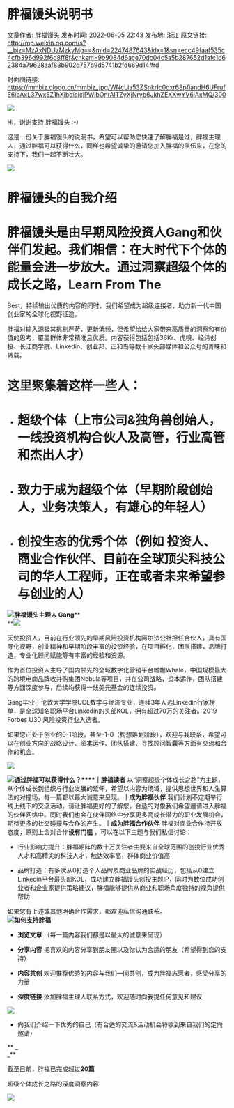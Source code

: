 # 胖福馒头说明书

文章作者: 胖福馒头
发布时间: 2022-06-05 22:43
发布地: 浙江
原文链接: http://mp.weixin.qq.com/s?__biz=MzAxNDUzMzkyMg==&mid=2247487643&idx=1&sn=ecc49faaf535c4cfb396d992f6d8ff8f&chksm=9b9084d6ace70dc04c5a5b287652d1afc1d62384a79628aaf83b902d757b9d5741b2fd669d14#rd

封面图链接: https://mmbiz.qlogo.cn/mmbiz_jpg/WNcLia53ZSnkrIc0dxr68pfiandH6UFrufE6ibAxL37wx5Z1hXibdicicjPWibOnrAlTZyXjNryb6JkhZEXXwYV6lAxMQ/300

![](https://mmbiz.qpic.cn/mmbiz_gif/WNcLia53ZSnnAkJs802skTlVBicopgeHudu8sbWe0bmzMX3nhV5BwFx9h4rx0PocboRkNDsLROibA9nyia3gCmFTWg/640?wx_fmt=gif)  

Hi，谢谢支持 胖福馒头 :-)

这是一份关于胖福馒头的说明书，希望可以帮助您快速了解胖福是谁，胖福主理人，通过胖福可以获得什么，同样也希望诚挚的邀请您加入胖福的队伍来，在您的支持下，我们一起不断壮大。

  
![](https://mmbiz.qpic.cn/mmbiz_png/WNcLia53ZSnnAkJs802skTlVBicopgeHudz1K0PTEqIrus03mkiabTBWbuc7Dnfq7AJFHID0fPKcUjONeOwdiasQ6Q/640?wx_fmt=png)

# **胖福馒头的自我介绍**

#  胖福馒头是由早期风险投资人Gang和伙伴们发起。我们相信：在大时代下个体的能量会进一步放大。通过洞察超级个体的成长之路，Learn From The
Best，持续输出优质的内容的同时，我们希望成为超级连接者，助力新一代中国创业家的全球化视野征途。‍

胖福对输入源极其挑剔严苛，更新低频，但希望给给大家带来高质量的洞察和有价值的思考，覆盖群体非常精准且优质。内容获得包括包括36Kr、虎嗅、经纬创投、长江商学院、Linkedin、创业邦、正和岛等数十家头部媒体和公众号的青睐和转载。

# 这里聚集着这样一些人：

  * # 超级个体（上市公司&独角兽创始人，一线投资机构合伙人及高管，行业高管和杰出人才）

  * # 致力于成为超级个体（早期阶段创始人，业务决策人，有雄心的年轻人）

  * # 创投生态的优秀个体（例如 投资人、商业合作伙伴、目前在全球顶尖科技公司的华人工程师，正在或者未来希望参与创业的人）

  

![](https://mmbiz.qpic.cn/mmbiz_png/WNcLia53ZSnnAkJs802skTlVBicopgeHudv1obKHNQdIPNsyOLjd3HDOibwBebbtIZktJTrv7iaicdS0jreXhzZeJiaA/640?wx_fmt=png)**胖福馒头主理人
Gang****  
**![](https://mmbiz.qpic.cn/mmbiz_jpg/WNcLia53ZSnnLflBo3XkIIfUITuIbIt7olz0QAZYxEvZvctyQiasib0VHtn2pSJJUIURL7axsZEu6od4uJFlsW0ibA/640?wx_fmt=jpeg)

天使投资人，目前在行业领先的早期风险投资机构阿尔法公社担任合伙人，具有国际化视野，创业精神和早期阶段丰富的投资经验，在项目孵化，团队搭建，品牌打造，专业化顾问赋能等有丰富的经验和资源。

作为首位投资人主导了国内领先的全域数字化营销平台帷幄Whale，中国规模最大的跨境电商品牌收并购集团Nebula等项目，并在公司战略，资本运作，团队搭建等方面深度参与，后续均获得一线美元基金的连续投资。

Gang毕业于伦敦大学学院UCL数学与经济专业，连续3年入选Linkedin行家榜单，是全球知名职场平台Linkedin的头部KOL，拥有超过70万的关注者。2019
Forbes U30 风险投资行业入选者。

如果您正处于创业的0-1阶段，甚至-1-0（构想筹划阶段），欢迎与我联系，希望可以在创业方向的战略设计、资本运作、团队搭建、寻找顾问智囊等方面有交流和合作的机会。

![](https://mmbiz.qpic.cn/mmbiz_png/WNcLia53ZSnmzB2km00GUmkdOuH1rCFiawwTOhnH24NBhwzFILvlxaJUnAZs8gDvewxQTpI2fY2eLOH8Ibxylsicg/640?wx_fmt=png)

  

![](https://mmbiz.qpic.cn/mmbiz_png/WNcLia53ZSnnAkJs802skTlVBicopgeHud6icxm6u0vN22wiaVAgm1ibeJYXab3tG2vibJFqZFTC1GvlCuz1iaA48EJgQ/640?wx_fmt=png)**通过胖福可以获得什么？****｜胖福读者**
以“洞察超级个体成长之路”为主题，从个体成长到组织与行业发展的延伸，希望以内容为场域，提供思想世界和人生算法的对撞场，每一篇都以最大诚意来呈现。**｜成为胖福伙伴**
我们计划不定期举行线上线下的交流活动，请让胖福更好的了解您，合适的对象我们希望邀请进入胖福的伙伴网络中。同时我们也会在伙伴网络中分享更多高成长潜力的职业发展机会，期待更多的社交碰撞与合作的产生。**｜成为胖福合作伙伴**
胖福对商业合作持开放态度，原则上会对合作**设有门槛** ，可以在以下主题与我们私信讨论：

  * 行业影响力提升：胖福矩阵的数十万关注者主要来自全球范围的创投行业优秀人才和高精尖的科技人才，触达效率高，群体商业价值高

  * 品牌打造：有多次从0打造个人品牌及商业品牌的实战经历，包括从0建立Linkedin平台最头部KOL，成功建立胖福馒头创投主题IP，同时为数位成功创业者和企业家提供策略建议，胖福能够提供从商业和职场角度独特的视角提供帮助

如果您有上述或其他明确合作需求，都欢迎私信沟通联系。  
![](https://mmbiz.qpic.cn/mmbiz_png/WNcLia53ZSnnAkJs802skTlVBicopgeHudxHIRSNiaM3ia5MwUsVe2uQmGI8hNJjtD5mN83UXeZiatBFxxcecAiaIHrg/640?wx_fmt=png)**如何支持胖福**

  * **浏览文章** （每一篇内容我们都是以最大的诚意来呈现）

  * **分享内容** 把喜欢的内容分享到朋友圈以及你认为合适的朋友（希望得到您的支持）

  * **内容共创** 欢迎推荐优秀的内容与我们一同共创，成为胖福志愿者，感受分享的力量

  * **深度链接** 添加胖福主理人联系方式，欢迎随时向我提任何意见和建议

![](https://mmbiz.qpic.cn/mmbiz_png/WNcLia53ZSnmzB2km00GUmkdOuH1rCFiawwTOhnH24NBhwzFILvlxaJUnAZs8gDvewxQTpI2fY2eLOH8Ibxylsicg/640?wx_fmt=png)

  * 向我们介绍一下优秀的自己（有合适的交流&活动机会将收到来自我们的定向邀请）

** _  
_**

截至目前，胖福已完成超过**20篇**

超级个体成长之路的深度洞察内容  

[![](https://mmbiz.qpic.cn/mmbiz_jpg/WNcLia53ZSnky9PiaHWFR88IVWsq3Z7BWEDwmZMo5picZBUFbf3GBl4AE6m31tc9zr6XyGJwXibS2hF08miaYhnzfpQ/640?wx_fmt=jpeg)](http://mp.weixin.qq.com/s?__biz=MzAxNDUzMzkyMg==&mid=2247487313&idx=1&sn=753568417add51958284b2cb5a1086fd&chksm=9b909b1cace7120a493b0e0f86b5d7dcc26734406bd2947a7392e8c5cdf8f6f5dc36718ce690&scene=21#wechat_redirect)


